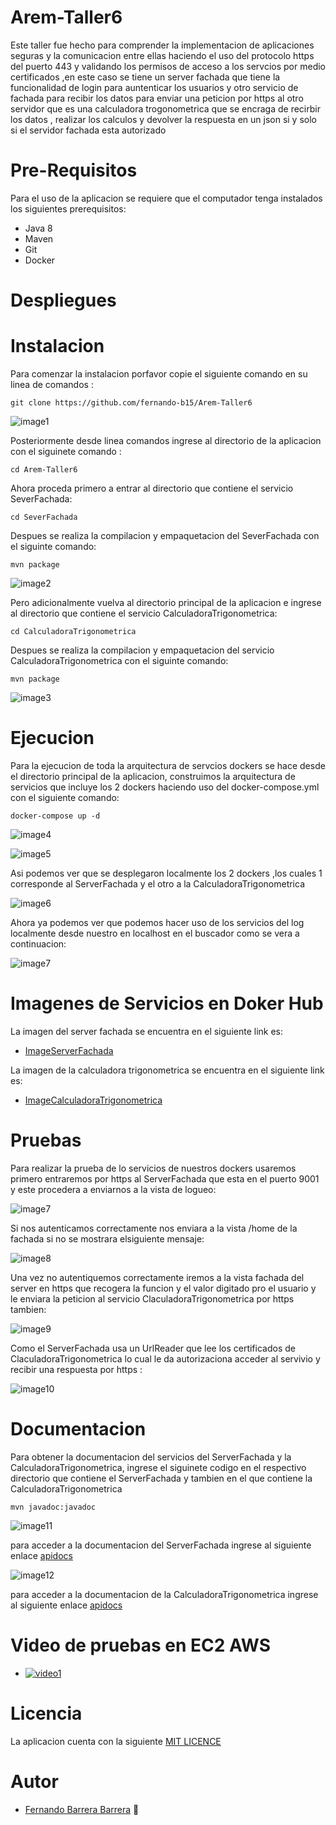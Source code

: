 # Arem-Taller6

Este taller fue hecho para comprender la implementacion de aplicaciones seguras y la comunicacion entre ellas haciendo el uso del protocolo https del puerto 443 y validando los permisos de acceso a los servcios por medio certificados ,en este caso se tiene un server fachada que tiene la funcionalidad de login para auntenticar los usuarios y otro servicio de fachada para recibir los datos para enviar una peticion por https al otro servidor que es una calculadora trogonometrica que se encraga de recirbir los datos , realizar los calculos y devolver la respuesta en un json si y solo si el servidor fachada esta autorizado

# Pre-Requisitos

Para el uso de la aplicacion se requiere que el computador tenga instalados los siguientes prerequisitos:

   * Java 8
   * Maven
   * Git
   * Docker

# Despliegues

# Instalacion

Para comenzar la instalacion porfavor copie el siguiente comando en su linea de comandos :

~~~
git clone https://github.com/fernando-b15/Arem-Taller6
~~~

![image1](https://github.com/fernando-b15/Arem-Taller6/blob/master/img/clone.PNG)

Posteriormente desde linea comandos ingrese al directorio de la aplicacion con el siguinete comando :

~~~
cd Arem-Taller6
~~~
Ahora proceda primero a entrar al directorio que contiene el servicio SeverFachada:

~~~
cd SeverFachada
~~~

Despues se realiza la compilacion y empaquetacion del  SeverFachada con el siguinte comando:

~~~
mvn package
~~~

![image2](https://github.com/fernando-b15/Arem-Taller6/blob/master/img/packagefachada.PNG)

Pero adicionalmente vuelva al directorio principal de la aplicacion e ingrese al directorio que contiene el servicio CalculadoraTrigonometrica:

~~~
cd CalculadoraTrigonometrica
~~~

Despues se realiza la compilacion y empaquetacion del  servicio CalculadoraTrigonometrica con el siguinte comando:

~~~
mvn package
~~~

![image3](https://github.com/fernando-b15/Arem-Taller6/blob/master/img/packagecalculadora.PNG)

# Ejecucion

Para la ejecucion de toda la arquitectura de servcios dockers se hace desde el directorio principal de la aplicacion, construimos la arquitectura de servicios que incluye los 2 dockers haciendo uso del docker-compose.yml con el siguiente comando:

~~~
docker-compose up -d 
~~~

![image4](https://github.com/fernando-b15/Arem-Taller6/blob/master/img/docker0.PNG)

![image5](https://github.com/fernando-b15/Arem-Taller6/blob/master/img/docker1.PNG)

Asi podemos ver que se desplegaron localmente los 2 dockers ,los cuales 1 corresponde al ServerFachada y el otro a la CalculadoraTrigonometrica

![image6](https://github.com/fernando-b15/Arem-Taller6/blob/master/img/docker2.PNG)


Ahora ya podemos ver que podemos hacer uso de los servicios del log localmente desde nuestro en localhost en el buscador como se vera a continuacion:   

![image7](https://github.com/fernando-b15/Arem-Taller6/blob/master/img/test1.PNG)


# Imagenes de Servicios en Doker Hub

La imagen del server fachada se encuentra en el siguiente link es:
   * [ImageServerFachada](https://hub.docker.com/repository/docker/fernando15/serverfachada)
    
La imagen de la calculadora trigonometrica se encuentra en el siguiente link es:
   * [ImageCalculadoraTrigonometrica](https://hub.docker.com/repository/docker/fernando15/calculadoratrigonometrica)
   
# Pruebas

Para realizar la prueba de lo servicios de nuestros dockers usaremos primero entraremos por https al ServerFachada que esta en el puerto 9001 y este procedera a enviarnos a la vista de logueo:

![image7](https://github.com/fernando-b15/Arem-Taller6/blob/master/img/test1.PNG)

Si nos autenticamos correctamente nos enviara a la vista /home de la fachada si no se mostrara elsiguiente mensaje:

![image8](https://github.com/fernando-b15/Arem-Taller6/blob/master/img/test2.PNG)

Una vez no autentiquemos correctamente iremos a la vista fachada del server en https que recogera la funcion y el valor digitado pro el usuario y le enviara la peticion al servicio ClaculadoraTrigonometrica por https tambien:

![image9](https://github.com/fernando-b15/Arem-Taller6/blob/master/img/test3.PNG)

Como el ServerFachada usa un UrlReader que lee los certificados de ClaculadoraTrigonometrica lo cual le da autorizaciona acceder al servivio y recibir una respuesta por https :

![image10](https://github.com/fernando-b15/Arem-Taller6/blob/master/img/test4.PNG) 

# Documentacion

Para obtener la documentacion del servicios del ServerFachada y la CalculadoraTrigonometrica, ingrese el siguinete codigo en el respectivo directorio que contiene el ServerFachada  y tambien en el que contiene la CalculadoraTrigonometrica

~~~
mvn javadoc:javadoc
~~~

![image11](https://github.com/fernando-b15/Arem-Taller6/blob/master/img/javadoc1.PNG)


para acceder a la documentacion del ServerFachada ingrese al siguiente enlace [apidocs](https://github.com/fernando-b15/Arem-Taller6/tree/master/SeverFachada/apidocs) 

![image12](https://github.com/fernando-b15/Arem-Taller6/blob/master/img/javadoc2.PNG)

para acceder a la documentacion de la CalculadoraTrigonometrica ingrese al siguiente enlace [apidocs](https://github.com/fernando-b15/Arem-Taller6/tree/master/CalculadoraTrigonometrica/apidocs) 

# Video de pruebas en EC2 AWS
   * [![video1](https://yt-embed.herokuapp.com/embed?v=8Xg4aOs5HoM)](https://www.youtube.com/watch?v=8Xg4aOs5HoM)
   
# Licencia

La aplicacion cuenta con la siguiente [MIT LICENCE](https://github.com/fernando-b15/Arem-Taller6/blob/master/LICENSE) 

# Autor

   * [Fernando Barrera Barrera](https://github.com/fernando-b15) :guitar:   
